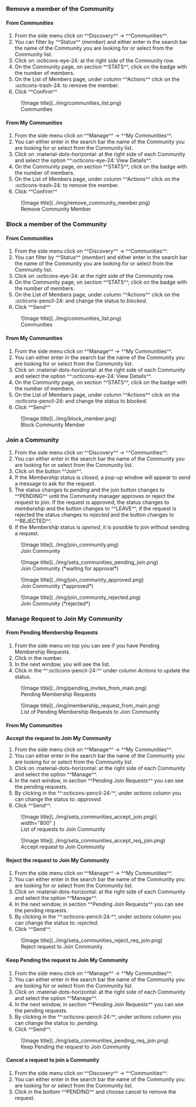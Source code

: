 <!-- (to update with UI implementation)-->

<!--### Retrieve all pending change requests for communities

> This option is only available to sysadmins 

1. From the side menu click on ^^Manage^^ -> ^^My Communities^^.  
2. You can either enter in the search bar the name of the Community you are looking for or select from the Community list.  
3. Click on :material-dots-horizontal: at the right side of button ^^Invite^^ and select the option ^^View Details^^.  
4. In the next window, on section ^^Details^^, click on button ^^Manage^^ 
5. In the next window, on section ^^Pending Changes Requests^^, you can see the pending requests.                     
5. By clicking in the ^^:octicons-pencil-24:^^, under *actions* column you can change the status to: *approved*.
6. Click ^^Send^^.      

### Change community membership request 

> This option is available to community managers  

1. From the side menu click on ^^Manage^^ -> ^^My Communities^^.  
2. You can either enter in the search bar the name of the Community you are looking for or select from the Community list.  
3. Click on :material-dots-horizontal: at the right side of button ^^Invite^^ and select the option ^^View Details^^.  
4. In the next window, on section ^^Details^^, click on button ^^Manage^^ 
5. In the next window, on section ^^Pending Changes Requests^^, you can see the pending requests.                     
5. By clicking in the ^^:octicons-pencil-24:^^, under *actions* column you can change the status to: *approved*.
6. Click ^^Send^^.      

### Retrieve change requests for My communities

1. From the side menu click on ^^Manage^^ -> ^^My Communities^^.       
2. You can either enter in the search bar the name of the Community you are looking for or select from the Community list.      
3. Click on :material-dots-horizontal: at the right side of each Community and select the option ^^Manage^^.       
4. In the next window, in section ^^Pending Join Requests^^ you can see the pending requests.                     
5. By clicking in the ^^:octicons-pencil-24:^^, under *actions* column you can change the status to: *approved*.
6. Click ^^Send^^. 

### Update change requests for My communities

1. From the side menu click on ^^Manage^^ -> ^^My Communities^^.       
2. You can either enter in the search bar the name of the Community you are looking for or select from the Community list.      
3. Click on :material-dots-horizontal: at the right side of each Community and select the option ^^Manage^^.       
4. In the next window, in section ^^Pending Join Requests^^ you can see the pending requests.                     
5. By clicking in the ^^:octicons-pencil-24:^^, under *actions* column you can change the status to: *approved*.
6. Click ^^Send^^. 

-->
### Remove a member of the Community 

#### From Communities 
1. From the side menu click on ^^Discovery^^ -> ^^Communities^^.       
2. You can filter by ^^Status^^ (*member*) and either enter in the search bar the name of the Community you are looking for or select from the Community list.      
3. Click on :octicons-eye-24: at the right side of the Community row.       
4. On the Community page, on section ^^STATS^^, click on the badge with the number of members.
5. On the List of Members page, under column ^^Actions^^ click on the :octicons-trash-24: to remove the member.
6. Click ^^Confirm^^            

<figure markdown>
  ![Image title](../img/communities_list.png)
  <figcaption>Communities</figcaption>
</figure>

#### From My Communities 
1. From the side menu click on ^^Manage^^ -> ^^My Communities^^.       
2. You can either enter in the search bar the name of the Community you are looking for or select from the Community list.      
3. Click on :material-dots-horizontal: at the right side of each Community and select the option ^^:octicons-eye-24: View Details^^.       
4. On the Community page, on section ^^STATS^^, click on the badge with the number of members.
5. On the List of Members page, under column ^^Actions^^ click on the :octicons-trash-24: to remove the member.
6. Click ^^Confirm^^            

<figure markdown>
  ![Image title](../img/remove_community_member.png)
  <figcaption>Remove Community Member</figcaption>
</figure>

### Block a member of the Community

#### From Communities 
1. From the side menu click on ^^Discovery^^ -> ^^Communities^^.       
2. You can filter by ^^Status^^ (*member*) and either enter in the search bar the name of the Community you are looking for or select from the Community list.      
3. Click on :octicons-eye-24: at the right side of the Community row.       
4. On the Community page, on section ^^STATS^^, click on the badge with the number of members.
5. On the List of Members page, under column ^^Actions^^ click on the :octicons-pencil-24: and change the status to *blocked*.
6. Click ^^Send^^            

<figure markdown>
  ![Image title](../img/communities_list.png)
  <figcaption>Communities</figcaption>
</figure>

#### From My Communities 
1. From the side menu click on ^^Manage^^ -> ^^My Communities^^.       
2. You can either enter in the search bar the name of the Community you are looking for or select from the Community list.      
3. Click on :material-dots-horizontal: at the right side of each Community and select the option ^^:octicons-eye-24: View Details^^.       
4. On the Community page, on section ^^STATS^^, click on the badge with the number of members.
5. On the List of Members page, under column ^^Actions^^ click on the :octicons-pencil-24: and change the status to *blocked*.
6. Click ^^Send^^            

<figure markdown>
  ![Image title](../img/block_member.png)
  <figcaption>Block Community Member</figcaption>
</figure>

<!--### Display the available memberships 
> (*to check*)-->

### Join a Community

1. From the side menu click on ^^Discovery^^ -> ^^Communities^^.       
2. You can either enter in the search bar the name of the Community you are looking for or select from the Community list.      
3. Click on the button ^^Join^^.     
4. If the *Membership* status is *closed*, a pop-up window will appear to send a message to ask for the request.
5. The status changes to *pending* and the join button changes to ^^PENDING^^ until the Community manager approves or reject the request to join. If the request is approved, the status changes to *membership* and the button changes to ^^LEAVE^^, if the request is rejected the status changes to *rejected* and the button changes to ^^REJECTED^^.
5. If the *Membership* status is *opened*, it is possible to join without sending a request.  
    

<figure markdown>
  ![Image title](../img/join_community.png)
  <figcaption>Join Community</figcaption>
</figure>

<figure markdown>
  ![Image title](../img/seta_communities_pending_join.png)
  <figcaption>Join Community (*waiting for approval*)</figcaption>
</figure>

<figure markdown>
  ![Image title](../img/join_community_approved.png)
  <figcaption>Join Community (*approved*)</figcaption>
</figure>

<figure markdown>
  ![Image title](../img/join_community_rejected.png)
  <figcaption>Join Community (*rejected*)</figcaption>
</figure>

### Manage Request to Join My Community

#### From Pending Membership Requests

1. From the side menu on top you can see if you have Pending Membership Requests.  
2. Click in the number.           
3. In the next window, you will see the list.            
4. Click in the ^^:octicons-pencil-24:^^ under column *Actions* to update the status.

<figure markdown>
  ![Image title](../img/pending_invites_from_main.png)
  <figcaption>Pending Membership Requests</figcaption>
</figure>

<figure markdown>
  ![Image title](../img/membership_request_from_main.png)
  <figcaption>List of Pending Membership Requests to Join Community</figcaption>
</figure>

#### From My Communities 

**Accept the request to Join My Community**        
                  
1. From the side menu click on ^^Manage^^ -> ^^My Communities^^.       
2. You can either enter in the search bar the name of the Community you are looking for or select from the Community list.      
3. Click on :material-dots-horizontal: at the right side of each Community and select the option ^^Manage^^.       
4. In the next window, in section ^^Pending Join Requests^^ you can see the pending requests.                     
5. By clicking in the ^^:octicons-pencil-24:^^, under *actions* column you can change the status to: *approved*.
6. Click ^^Send^^.      

 
<figure markdown>
  ![Image title](../img/seta_communities_accept_join.png){ width="800" }
  <figcaption>List of requests to Join Community</figcaption>
</figure>

<figure markdown>
  ![Image title](../img/seta_communities_accept_req_join.png)
  <figcaption>Accept request to Join Community</figcaption>
</figure>

#### Reject the request to Join My Community        
                  
1. From the side menu click on ^^Manage^^ -> ^^My Communities^^.       
2. You can either enter in the search bar the name of the Community you are looking for or select from the Community list.      
3. Click on :material-dots-horizontal: at the right side of each Community and select the option ^^Manage^^.       
4. In the next window, in section ^^Pending Join Requests^^ you can see the pending requests.                     
5. By clicking in the ^^:octicons-pencil-24:^^, under *actions* column you can change the status to: *rejected*.
6. Click ^^Send^^.      

 
<figure markdown>
  ![Image title](../img/seta_communities_reject_req_join.png)
  <figcaption>Reject request to Join Community</figcaption>
</figure>

#### Keep Pending the request to Join My Community        
                  
1. From the side menu click on ^^Manage^^ -> ^^My Communities^^.       
2. You can either enter in the search bar the name of the Community you are looking for or select from the Community list.      
3. Click on :material-dots-horizontal: at the right side of each Community and select the option ^^Manage^^.       
4. In the next window, in section ^^Pending Join Requests^^ you can see the pending requests.                     
5. By clicking in the ^^:octicons-pencil-24:^^, under *actions* column you can change the status to: *pending*.
6. Click ^^Send^^.      

 
<figure markdown>
  ![Image title](../img/seta_communities_pending_req_join.png)
  <figcaption>Keep Pending the request to Join Community</figcaption>
</figure>

#### Cancel a request to join a Community
1. From the side menu click on ^^Discovery^^ -> ^^Communities^^.        
2. You can either enter in the search bar the name of the Community you are looking for or select from the Community list.      
3. Click in the bottom ^^PENDING^^ and choose cancel to remove the request.              




